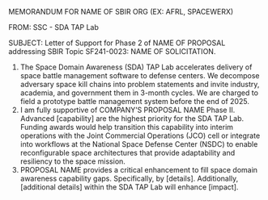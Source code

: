 MEMORANDUM FOR NAME OF SBIR ORG (EX: AFRL, SPACEWERX)

FROM:	SSC - SDA TAP Lab

SUBJECT:  Letter of Support for Phase 2 of NAME OF PROPOSAL addressing SBIR Topic SF241-0023: NAME OF SOLICITATION.
1.	The Space Domain Awareness (SDA) TAP Lab accelerates delivery of space battle management software to defense centers. We decompose adversary space kill chains into problem statements and invite industry, academia, and government them in 3-month cycles. We are charged to field a prototype battle management system before the end of 2025. 
2.	I am fully supportive of COMPANY’S PROPOSAL NAME Phase II. Advanced [capability] are the highest priority for the SDA TAP Lab. Funding awards would help transition this capability into interim operations with the Joint Commercial Operations (JCO) cell or integrate into workflows at the National Space Defense Center (NSDC) to enable reconfigurable space architectures that provide adaptability and resiliency to the space mission.
3.	PROPOSAL NAME provides a critical enhancement to fill space domain awareness capability gaps. Specifically, by [details].  Additionally, [additional details] within the SDA TAP Lab will enhance [impact].
